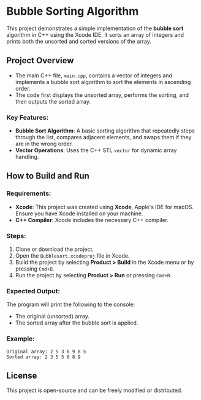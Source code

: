 # Bubble Sorting Algorithm

This project demonstrates a simple implementation of the **bubble sort** algorithm in C++ using the Xcode IDE. It sorts an array of integers and prints both the unsorted and sorted versions of the array.

## Project Overview

- The main C++ file, `main.cpp`, contains a vector of integers and implements a bubble sort algorithm to sort the elements in ascending order.
- The code first displays the unsorted array, performs the sorting, and then outputs the sorted array.
  
### Key Features:
- **Bubble Sort Algorithm**: A basic sorting algorithm that repeatedly steps through the list, compares adjacent elements, and swaps them if they are in the wrong order.
- **Vector Operations**: Uses the C++ STL `vector` for dynamic array handling.
  
## How to Build and Run

### Requirements:
- **Xcode**: This project was created using **Xcode**, Apple's IDE for macOS. Ensure you have Xcode installed on your machine.
- **C++ Compiler**: Xcode includes the necessary C++ compiler.

### Steps:
1. Clone or download the project.
2. Open the `Bubblesort.xcodeproj` file in Xcode.
3. Build the project by selecting **Product > Build** in the Xcode menu or by pressing `Cmd+B`.
4. Run the project by selecting **Product > Run** or pressing `Cmd+R`.

### Expected Output:

The program will print the following to the console:
- The original (unsorted) array.
- The sorted array after the bubble sort is applied.

### Example:

```
Original array: 2 5 3 6 9 8 5 
Sorted array: 2 3 5 5 6 8 9 
```

## License
This project is open-source and can be freely modified or distributed.
